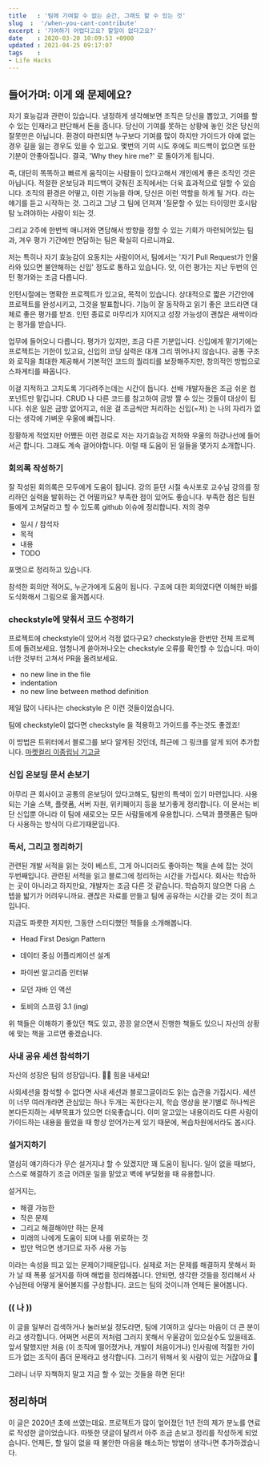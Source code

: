```yaml
---
title   : '팀에 기여할 수 없는 순간, 그래도 할 수 있는 것' 
slug  :  '/when-you-cant-contribute'
excerpt : '기여하기 어렵다고요? 할일이 없다고요?'
date    : 2020-03-20 10:09:53 +0900
updated : 2021-04-25 09:17:07
tags    : 
- Life Hacks
---
```


## 들어가며:  이게 왜 문제에요? 
  자기 효능감과 관련이 있습니다. 냉정하게 생각해보면 조직은 당신을 뽑았고, 기여를 할 수 있는 인재라고 판단해서 돈을 줍니다. 당신이 기여를 못하는 상황에 놓인 것은 당신의 잘못만은 아닙니다. 환경이 마련되면 누구보다 기여를 많이 하지만 가이드가 아예 없는 경우 길을 잃는 경우도 있을 수 있고요. 몇번의 기여 시도 후에도 피드백이 없으면 또한 기분이 안좋아집니다. 결국, 'Why they hire me?' 로 돌아가게 됩니다. 
  
  즉, 대단히 똑똑하고 빠르게 움직이는 사람들이 있다고해서 개인에게 좋은 조직인 것은 아닙니다. 적절한 온보딩과 피드백이 갖춰진 조직에서는 더욱 효과적으로 일할 수 있습니다. 조직의 환경은 어떻고, 이런 기능을 하며, 당신은 이런 역할을 하게 될 거다. 라는 얘기를 듣고 시작하는 것. 그리고 그냥 그 팀에 던져져 '질문할 수 있는 타이밍만 호시탐탐 노려야하는 사람이 되는 것. 
  
  그리고 2주에 한번씩 매니저와 면담해서 방향을 정할 수 있는 기회가 마련되어있는 팀과, 겨우 평가 기간에만 면담하는 팀은 확실히 다르니까요.
  
  저는 특히나 자기 효능감이 요동치는 사람이어서, 팀에서는 '자기 Pull Request가 안올라와 있으면 불안해하는 신입' 정도로 통하고 있습니다. 앗, 이런 평가는 지난  두번의 인턴 평가와는 조금 다릅니다. 
  
  인턴시절에는 명확한 프로젝트가 있고요, 목적이 있습니다. 상대적으로 짧은 기간안에 프로젝트를 완성시키고, 그것을 발표합니다. 기능이 잘 동작하고 읽기 좋은 코드라면 대체로 좋은 평가를 받죠. 인턴 종료로 마무리가 지어지고 성장 가능성이 괜찮은 새싹이라는 평가를 받습니다. 
  
  업무에 들어오니 다릅니다. 평가가 있지만, 조금 다른 기분입니다. 신입에게 맡기기에는 프로젝트는 기한이 있고요, 신입의  코딩 실력은 대개 그리 뛰어나지 않습니다.  공통 구조와 로직을 최대한 제공해서 기본적인 코드의 퀄리티를 보장해주지만, 창의적인 방법으로 스파게티를 짜옵니다. 
  
  이걸 지적하고 고치도록 기다려주는데는 시간이 듭니다. 선배 개발자들은 조금 쉬운 컴포넌트만 맡깁니다. CRUD 나 다른 코드를 참고하여 금방 짤 수 있는 것들이 대상이 됩니다. 쉬운 일은 금방 없어지고, 쉬운 걸 조금씩만 처리하는 신입(=저) 는 나의 자리가 없다는 생각에 가벼운 우울에 빠집니다.
  
  장황하게 적었지만 어쨌든 이런 경로로 저는 자기효능감 저하와 우울의 하강나선에 들어서곤 합니다. 그래도 계속 걸어야합니다.  이럴 때 도움이 된 일들을 몇가지 소개합니다.
  
  
### 회의록 작성하기 

잘 작성된 회의록은 모두에게 도움이 됩니다. 강의 듣던 시절 속사포로 교수님 강의를 정리하던 실력을 발휘하는 건 어떨까요? 부족한 점이 있어도 좋습니다. 부족한 점은 팀원들에게 고쳐달라고 할 수 있도록 github 이슈에 정리합니다. 저의 경우 
- 일시 / 참석자 
- 목적 
- 내용
- TODO

포맷으로 정리하고 있습니다.

참석한 회의만 적어도, 누군가에게 도움이 됩니다. 구조에 대한 회의였다면 이해한 바를 도식화해서 그림으로 옮겨봅시다. 

### checkstyle에 맞춰서 코드 수정하기 
프로젝트에 checkstyle이 있어서 걱정 없다구요? checkstyle을 한번만 전체 프로젝트에 돌려보세요. 엄청나게 쏟아져나오는 checkstyle 오류를 확인할 수 있습니다. 마이너한 것부터 고쳐서 PR을 올려보세요.

- no new line in the file 
- indentation 
- no new line between method definition 

제일 많이 나타나는 checkstyle 은 이런 것들이었습니다. 

팀에 checkstyle이 없다면 checkstyle 을 적용하고 가이드를 주는것도 좋겠죠! 

이 방법은 트위터에서 블로그를 보다  알게된 것인데, 최근에 그 링크를 알게 되어 추가합니다. [마켓컬리 이종립님 기고글](https://helloworld.kurly.com/blog/fix-style-with-command/)

### 신입 온보딩 문서 손보기 
아무리 큰 회사이고 공통의 온보딩이 있다고해도, 팀만의 특색이 있기 마련입니다. 사용되는 기술 스택, 플랫폼, 서버 자원, 위키페이지 등을 보기좋게 정리합니다.
이 문서는 비단 신입뿐 아니라 이 팀에 새로오는 모든 사람들에게 유용합니다. 스택과 플랫폼은 팀마다 사용하는 방식이 다르기때문입니다.


### 독서, 그리고  정리하기 

관련된 개발 서적을 읽는 것이 베스트, 그게 아니더라도 좋아하는 책을 손에 잡는 것이 두번째입니다. 관련된 서적을 읽고 블로그에 정리하는 시간을 가집시다. 회사는 학습하는 곳이 아니라고 하지만요, 개발자는 조금 다른 것 같습니다. 학습하지 않으면 다음 스텝을 밟기가 어려우니까요. 괜찮은 자료를 만들고 팀에 공유하는 시간을 갖는 것이 최고입니다. 

지금도 파릇한 저지만, 그동안 스터디했던 책들을 소개해봅니다. 

- Head First Design Pattern 
  
- 데이터 중심 어플리케이션 설계 
  
- 파이썬 알고리즘 인터뷰 
  
- 모던 자바 인 액션 
  
- 토비의 스프링 3.1 (ing) 

위 책들은 이해하기 좋았던 책도 있고, 끙끙 앓으면서 진행한 책들도 있으니 자신의 상황에 맞는 책을 고르면 좋겠습니다. 

### 사내 공유 세션 참석하기

자신의 성장은 팀의 성장입니다. 🙋‍♀️  힘을 내세요! 

사외세션을 참석할 수 없다면 사내 세션과 블로그글이라도 읽는 습관을 가집시다. 세션이 너무 여러개라면 관심있는 하나 두개는 꼭한다는지, 학습 영상을 분기별로 하나씩은 본다든지하는 세부목표가 있으면 더욱좋습니다. 이미 알고있는 내용이라도 다른 사람이 가이드하는 내용을 들었을 때 항상 얻어가는게 있기 때문에, 복습차원에서라도 봅시다. 

### 설거지하기 
열심히 얘기하다가 무슨 설거지냐 할 수 있겠지만 꽤 도움이 됩니다. 일이 없을 때보다, 스스로 해결하기 조금 어려운 일을 맡았고 벽에 부딪혔을 때 유용합니다. 

설거지는, 
- 해결 가능한
- 작은 문제 
- 그리고 해결해야만 하는 문제 
- 미래의 나에게 도움이 되며 나를 위로하는 것 
- 밥만 먹으면 생기므로 자주 사용 가능 
  
이라는 속성을 띄고 있는 문제이기때문입니다. 실제로 저는 문제를 해결하지 못해서 화가 날 때 폭풍 설거지를 하며 해법을 정리해봅니다. 안되면, 생각한 것들을 정리해서 사수님한테 어떻게 물어볼지를 구상합니다. 코드는 팀의 것이니까 언제든 물어봅니다. 

### (( 나 )) 

이 글을 일부러 검색하거나 눌러보실 정도라면, 팀에 기여하고 싶다는 마음이 더 큰 분이라고 생각합니다. 어쩌면 서론의 저처럼 그러지 못해서 우울감이 있으실수도 있을테죠. 앞서 말했지만 처음 (이 조직에 떨어졌거나, 개발이 처음이거나) 인사람에 적절한 가이드가 없는 조직이 좀더 문제라고 생각합니다. 그러기 위해서 윗 사람이 있는 거잖아요 🥲 

그러니 너무 자책하지 말고 지금 할 수 있는 것들을 하면 된다! 

## 정리하며 

이 글은 2020년 초에 쓰였는데요. 프로젝트가 많이 엎어졌던 1년 전의 제가 분노를 연료로 작성한 글이었습니다. 따뜻한 댓글이 달려서 아주 조금 손보고 정리를 작성하게 되었습니다. 언제든, 할 일이 없을 때 불안한 마음을 해소하는 방법이 생각나면 추가하겠습니다. 
